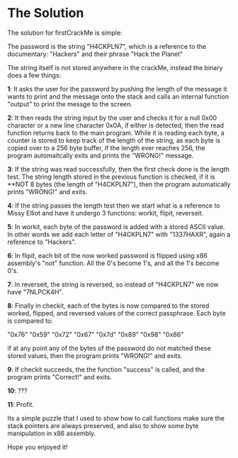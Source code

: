 # The Solution

The solution for firstCrackMe is simple:

The password is the string "H4CKPLN7", which is a reference to the documentary: "Hackers" and their phrase "Hack the Planet"

The string itself is not stored anywhere in the crackMe, instead the binary does a few things:

**1**: It asks the user for the password by pushing the length of the message it wants to print and the message onto the stack and calls an internal function "output" to print the messge to the screen.

**2**: It then reads the string input by the user and checks it for a null 0x00 character or a new line character 0x0A, if either is detected, then the read function returns back to the main program. While it is reading each byte, a counter is stored to keep track of the length of the string, as each byte is copied over to a 256 byte buffer, if the length ever reaches 256, the program automaitcally exits and prints the "WRONG!" message.

**3**: If the string was read successfully, then the first check done is the length test. The string length stored in the previous function is checked, if it is **NOT 8 bytes (the length of "H4CKPLN7"), then the program automatically prints "WRONG!" and exits. 

**4**: If the string passes the length test then we start what is a reference to Missy Elliot and have it undergo 3 functions: workit, flipit, reverseit.

**5**: In workit, each byte of the password is added with a stored ASCII value. In other words we add each letter of "H4CKPLN7" with "1337HAXR", again a reference to "Hackers". 

**6**: In flipit, each bit of the now worked password is flipped using x86 assembly's "not" function. All the 0's become 1's, and all the 1's become 0's. 

**7**: In reverseit, the string is reversed, so instead of "H4CKPLN7" we now have "7NLPCK4H". 

**8**: Finally in checkit, each of the bytes is now compared to the stored worked, flipped, and reversed values of the correct passphrase. Each byte is compared to:

"0x76"
"0x59"
"0x72"
"0x67"
"0x7d"
"0x89"
"0x98"
"0x86"

if at any point any of the bytes of the password do not matched these stored values, then the program prints "WRONG!" and exits. 

**9**: If checkit succeeds, the the function "success" is called, and the program prints "Correct!" and exits. 

**10**: ???

**11**: Profit.


Its a simple puzzle that I used to show how to call functions make sure the stack pointers are always preserved, and also to show some byte manipulation in x86 assembly. 

Hope you enjoyed it!
